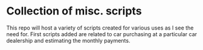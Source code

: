 # Collection of misc. scripts 
This repo will host a variety of scripts created for various uses as I see the need for. 
First scripts added are related to car purchasing at a particular car dealership and estimating the monthly payments.

